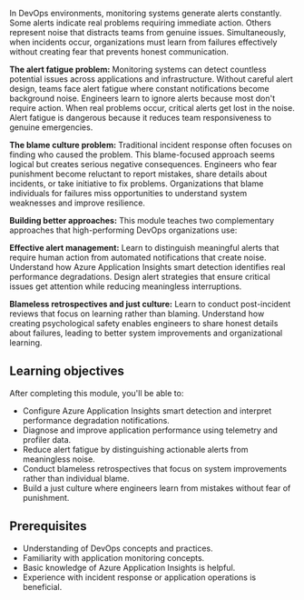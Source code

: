 In DevOps environments, monitoring systems generate alerts constantly. Some alerts indicate real problems requiring immediate action. Others represent noise that distracts teams from genuine issues. Simultaneously, when incidents occur, organizations must learn from failures effectively without creating fear that prevents honest communication.

**The alert fatigue problem:** Monitoring systems can detect countless potential issues across applications and infrastructure. Without careful alert design, teams face alert fatigue where constant notifications become background noise. Engineers learn to ignore alerts because most don't require action. When real problems occur, critical alerts get lost in the noise. Alert fatigue is dangerous because it reduces team responsiveness to genuine emergencies.

**The blame culture problem:** Traditional incident response often focuses on finding who caused the problem. This blame-focused approach seems logical but creates serious negative consequences. Engineers who fear punishment become reluctant to report mistakes, share details about incidents, or take initiative to fix problems. Organizations that blame individuals for failures miss opportunities to understand system weaknesses and improve resilience.

**Building better approaches:** This module teaches two complementary approaches that high-performing DevOps organizations use:

**Effective alert management:** Learn to distinguish meaningful alerts that require human action from automated notifications that create noise. Understand how Azure Application Insights smart detection identifies real performance degradations. Design alert strategies that ensure critical issues get attention while reducing meaningless interruptions.

**Blameless retrospectives and just culture:** Learn to conduct post-incident reviews that focus on learning rather than blaming. Understand how creating psychological safety enables engineers to share honest details about failures, leading to better system improvements and organizational learning.

## Learning objectives

After completing this module, you'll be able to:

- Configure Azure Application Insights smart detection and interpret performance degradation notifications.
- Diagnose and improve application performance using telemetry and profiler data.
- Reduce alert fatigue by distinguishing actionable alerts from meaningless noise.
- Conduct blameless retrospectives that focus on system improvements rather than individual blame.
- Build a just culture where engineers learn from mistakes without fear of punishment.

## Prerequisites

- Understanding of DevOps concepts and practices.
- Familiarity with application monitoring concepts.
- Basic knowledge of Azure Application Insights is helpful.
- Experience with incident response or application operations is beneficial.
